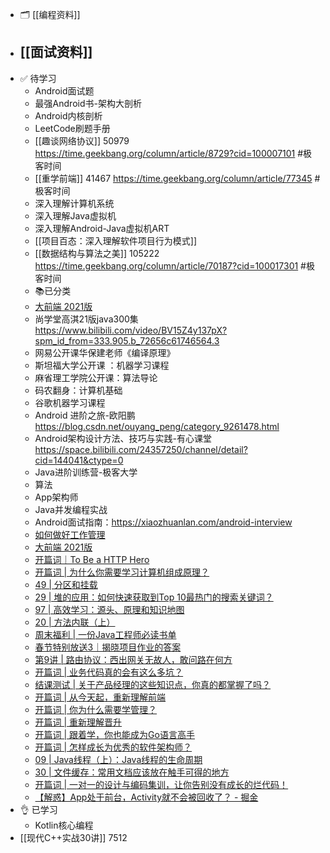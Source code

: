 - 🗂 [[编程资料]]
- [[面试资料]]
	-
- ✅ 待学习
	- Android面试题
	- 最强Android书-架构大剖析
	- Android内核剖析
	- LeetCode刷题手册
	- [[趣谈网络协议]] 50979 https://time.geekbang.org/column/article/8729?cid=100007101 #极客时间
	- [[重学前端]] 41467 https://time.geekbang.org/column/article/77345 #极客时间
	- 深入理解计算机系统
	- 深入理解Java虚拟机
	- 深入理解Android-Java虚拟机ART
	- [[项目百态：深入理解软件项目行为模式]]
	- [[数据结构与算法之美]] 105222 https://time.geekbang.org/column/article/70187?cid=100017301 #极客时间
	- 📚已分类
	- [大前端 2021版](https://class.imooc.com/sale/webfullstack2021?utm_source=Push&utm_campaign=sms061001)
	- 尚学堂高淇21版java300集 https://www.bilibili.com/video/BV15Z4y137pX?spm_id_from=333.905.b_72656c61746564.3
	- ⽹易公开课华保建⽼师《编译原理》
	- 斯坦福⼤学公开课 ：机器学习课程
	- ⿇省理⼯学院公开课：算法导论
	- 码农翻⾝：计算机基础
	- ⾕歌机器学习课程
	- Android 进阶之旅-欧阳鹏 https://blog.csdn.net/ouyang_peng/category_9261478.html
	- Android架构设计方法、技巧与实践-有心课堂 https://space.bilibili.com/24357250/channel/detail?cid=144041&ctype=0
	- Java进阶训练营-极客大学
	- 算法
	- App架构师
	- Java并发编程实战
	- Android面试指南：https://xiaozhuanlan.com/android-interview
	- [如何做好工作管理](https://www.zhihu.com/market/specials/1122914008042479616)
	- [大前端 2021版](https://class.imooc.com/sale/webfullstack2021?utm_source=Push&utm_campaign=sms061001)
	- [开篇词｜To Be a HTTP Hero](https://time.geekbang.org/column/article/97822)
	- [开篇词 | 为什么你需要学习计算机组成原理？](https://time.geekbang.org/column/article/91427?code=L3Vw9dNwdLe56kcG8erIdfGnfe%252FTSyZqsJDH%252FJdUH0o%253D)
	- [49 | 分区和挂载](https://time.geekbang.org/course/detail/100029601-116305)
	- [29 | 堆的应用：如何快速获取到Top 10最热门的搜索关键词？](https://time.geekbang.org/column/article/70187?cid=100017301)
	- [97 | 高效学习：源头、原理和知识地图](https://time.geekbang.org/column/article/14321?cid=100002201)
	- [20 | 方法内联（上）](https://time.geekbang.org/column/article/14575?cid=100010301)
	- [周末福利 | 一份Java工程师必读书单](https://time.geekbang.org/column/article/12188?cid=100006701)
	- [春节特别放送3｜揭晓项目作业的答案](https://time.geekbang.org/column/article/343206?cid=100071001)
	- [第9讲 | 路由协议：西出网关无故人，敢问路在何方](https://time.geekbang.org/column/article/8729?cid=100007101)
	- [开篇词 | 业务代码真的会有这么多坑？](https://time.geekbang.org/column/article/209108?cid=100047701)
	- [结课测试 | 关于产品经理的这些知识点，你真的都掌握了吗？](https://time.geekbang.org/column/article/252222?cid=100006501)
	- [开篇词 | 从今天起，重新理解前端](https://time.geekbang.org/column/article/77345?cid=100023201)
	- [开篇词 | 你为什么需要学管理？](https://time.geekbang.org/column/article/13156?cid=100014301)
	- [开篇词 | 重新理解晋升](https://time.geekbang.org/column/article/311288?cid=100064501)
	- [开篇词 | 跟着学，你也能成为Go语言高手](https://time.geekbang.org/column/article/12655?cid=100013101)
	- [开篇词 | 怎样成长为优秀的软件架构师？](https://time.geekbang.org/column/article/89668?cid=100025201)
	- [09 | Java线程（上）：Java线程的生命周期](https://time.geekbang.org/column/article/86366?cid=100023901)
	- [30 | 文件缓存：常用文档应该放在触手可得的地方](https://time.geekbang.org/column/article/99108?cid=100024701)
	- [开篇词 | 一对一的设计与编码集训，让你告别没有成长的烂代码！](https://time.geekbang.org/column/article/160463)
	- [【解惑】App处于前台，Activity就不会被回收了？ - 掘金](https://juejin.cn/post/7063068797304832030)
- 👌 已学习
	- Kotlin核心编程
- [[现代C++实战30讲]] 7512